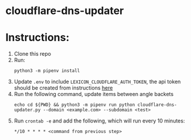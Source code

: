 # cloudflare-dns-updater

# Instructions:
1. Clone this repo
1. Run:
    ```
    python3 -m pipenv install
    ```
1. Update `.env` to include `LEXICON_CLOUDFLARE_AUTH_TOKEN`, the api token should be created from instructions [here](https://github.com/AnalogJ/lexicon/blob/master/lexicon/providers/cloudflare.py)
1. Run the following command, update items between angle backets
    ```
    echo cd ${PWD} && python3 -m pipenv run python cloudflare-dns-updater.py --domain <example.com> --subdomain <test>

    ```
1.  Run `crontab -e` and add the following, which will run every 10 minutes:
    ```
    */10 * * * * <command from previous step>

    ```
